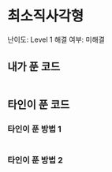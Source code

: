 # 최소직사각형

난이도: Level 1
해결 여부: 미해결

## 내가 푼 코드

```python

```

## 타인이 푼 코드

### 타인이 푼 방법 1

```python

```

### 타인이 푼 방법 2

```python

```